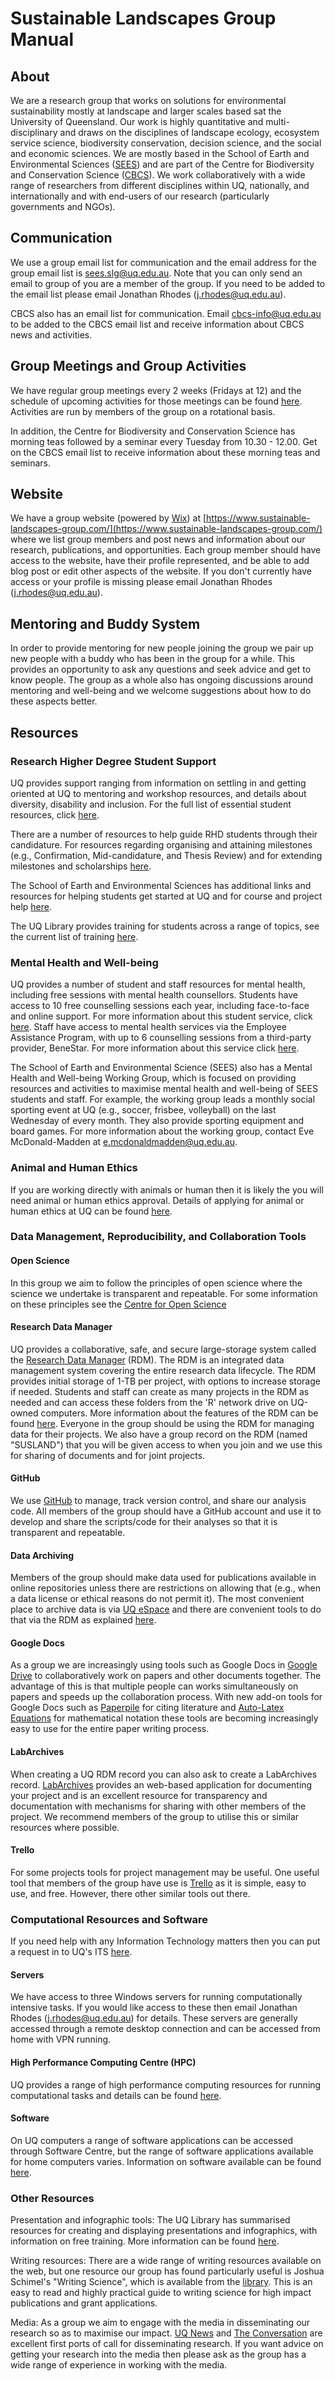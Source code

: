 # Sustainable Landscapes Group Manual

## About

We are a research group that works on solutions for environmental sustainability mostly at landscape and larger scales based sat the University of Queensland. Our work is highly quantitative and multi-disciplinary and draws on the disciplines of landscape ecology, ecosystem service science, biodiversity conservation, decision science, and the social and economic sciences. We are mostly based in the School of Earth and Environmental Sciences ([SEES](https://sees.uq.edu.au/)) and are part of the Centre for Biodiversity and Conservation Science ([CBCS](https://cbcs.centre.uq.edu.au/)). We work collaboratively with a wide range of researchers from different disciplines within UQ, nationally, and internationally and with end-users of our research (particularly governments and NGOs).

## Communication

We use a group email list for communication and the email address for the group email list is [sees.slg@uq.edu.au](mailto:sees.slg@uq.edu.au). Note that you can only send an email to group of you are a member of the group. If you need to be added to the email list please email Jonathan Rhodes ([j.rhodes@uq.edu.au](mailto:j.rhodes@uq.edu.au)).  

CBCS also has an email list for communication. Email [cbcs-info@uq.edu.au](mailto:cbcs-info@uq.edu.au) to be added to the CBCS email list and receive information about CBCS news and activities.       

## Group Meetings and Group Activities

We have regular group meetings every 2 weeks (Fridays at 12) and the schedule of upcoming activities for those meetings can be found [here](https://docs.google.com/spreadsheets/d/14nomzkgr7S8u8k94ebr20h2anIoC2bz--fLcS3YHX6Y/edit#gid=1692762897). Activities are run by members of the group on a rotational basis.

In addition, the Centre for Biodiversity and Conservation Science has morning teas followed by a seminar every Tuesday from 10.30 - 12.00. Get on the CBCS email list to receive information about these morning teas and seminars.

## Website

We have a group website (powered by [Wix](https://www.wix.com)) at [https://www.sustainable-landscapes-group.com/](https://www.sustainable-landscapes-group.com/) where we list group members and post news and information about our research, publications, and opportunities. Each group member should have access to the website, have their profile represented, and be able to add blog post or edit other aspects of the website. If you don't currently have access or your profile is missing please email Jonathan Rhodes ([j.rhodes@uq.edu.au](mailto:j.rhodes@uq.edu.au)).

## Mentoring and Buddy System

In order to provide mentoring for new people joining the group we pair up new people with a buddy who has been in the group for a while. This provides an opportunity to ask any questions and seek advice and get to know people. The group as a whole also has ongoing discussions around mentoring and well-being and we welcome suggestions about how to do these aspects better.  

## Resources

### Research Higher Degree Student Support

UQ provides support ranging from information on settling in and getting oriented at UQ to mentoring and workshop resources, and details about diversity, disability and inclusion. For the full list of essential student resources, click [here](https://my.uq.edu.au/information-and-services/student-support/).

There are a number of resources to help guide RHD students through their candidature. For resources regarding organising and attaining milestones (e.g., Confirmation, Mid-candidature, and Thesis Review) and for extending milestones and scholarships [here](https://my.uq.edu.au/information-and-services/higher-degree-research/manage-my-candidature/milestones-and-extensions).  

The School of Earth and Environmental Sciences has additional links and resources for helping students get started at UQ and for course and project help [here](https://sees.uq.edu.au/student-support).

The UQ Library provides training for students across a range of topics, see the current list of training [here](https://web.library.uq.edu.au/library-services/training).

### Mental Health and Well-being

UQ provides a number of student and staff resources for mental health, including free sessions with mental health counsellors. Students have access to 10 free counselling sessions each year, including face-to-face and online support. For more information about this student service, click [here](https://my.uq.edu.au/information-and-services/student-support/health-and-wellbeing/mental-health-and-emotional-support/counselling). Staff have access to mental health services via the Employee Assistance Program, with up to 6 counselling sessions from a third-party provider, BeneStar. For more information about this service click [here](https://staff.uq.edu.au/information-and-services/health-safety-wellbeing/mental-health/eap).

The School of Earth and Environmental Science (SEES) also has a Mental Health and Well-being Working Group, which is focused on providing resources and activities to maximise mental health and well-being of SEES students and staff. For example, the working group leads a monthly social sporting event at UQ (e.g., soccer, frisbee, volleyball) on the last Wednesday of every month. They also provide sporting equipment and board games. For more information about the working group, contact Eve McDonald-Madden at [e.mcdonaldmadden@uq.edu.au](mailto:e.mcdonaldmadden@uq.edu.au).

### Animal and Human Ethics

If you are working directly with animals or human then it is likely the you will need animal or human ethics approval. Details of applying for animal or human ethics at UQ can be found [here](https://research.uq.edu.au/research-support/ethics-integrity-and-compliance/).

### Data Management, Reproducibility, and Collaboration Tools

#### Open Science

In this group we aim to follow the principles of open science where the science we undertake is transparent and repeatable. For some information on these principles see the [Centre for Open Science](https://www.cos.io/)

#### Research Data Manager

UQ provides a collaborative, safe, and secure large-storage system called the [Research Data Manager](https://research.uq.edu.au/rmbt/uqrdm) (RDM). The RDM is an integrated data management system covering the entire research data lifecycle. The RDM provides initial storage of 1-TB per project, with options to increase storage if needed. Students and staff can create as many projects in the RDM as needed and can access these folders from the 'R' network drive on UQ-owned computers. More information about the features of the RDM can be found [here](https://guides.library.uq.edu.au/for-researchers/uq-research-data-manager/about). Everyone in the group should be using the RDM for managing data for their projects. We also have a group record on the RDM (named "SUSLAND") that you will be given access to when you join and we use this for sharing of documents and for joint projects.   

#### GitHub

We use [GitHub](https://github.com/) to manage, track version control, and share our analysis code. All members of the group should have a GitHub account and use it to develop and share the scripts/code for their analyses so that it is transparent and repeatable.

#### Data Archiving

Members of the group should make data used for publications available in online repositories unless there are restrictions on allowing that (e.g., when a data license or ethical reasons do not permit it). The most convenient place to archive data is via [UQ eSpace](https://espace.library.uq.edu.au/) and there are convenient tools to do that via the RDM as explained [here](https://guides.library.uq.edu.au/publish-a-dataset-with-uqrdm-and-uq-espace).   

#### Google Docs

As a group we are increasingly using tools such as Google Docs in [Google Drive](https://drive.google.com/) to collaboratively work on papers and other documents together. The advantage of this is that multiple people can works simultaneously on papers and speeds up the collaboration process. With new add-on tools for Google Docs such as [Paperpile](https://paperpile.com/) for citing literature and [Auto-Latex Equations](https://sites.google.com/site/autolatexequations/home) for mathematical notation these tools are becoming increasingly easy to use for the entire paper writing process.    

#### LabArchives

When creating a UQ RDM record you can also ask to create a LabArchives record. [LabArchives](https://www.labarchives.com/) provides an web-based application for documenting your project and is an excellent resource for transparency and documentation with mechanisms for sharing with other members of the project. We recommend members of the group to utilise this or similar resources where possible.        

#### Trello

For some projects tools for project management may be useful. One useful tool that members of the group have use is [Trello](https://trello.com/en) as it is simple, easy to use, and free. However, there other similar tools out there.  

### Computational Resources and Software

If you need help with any Information Technology matters then you can put a request in to UQ's ITS [here](https://staff.uq.edu.au/information-and-services/information-technology/it-support).

#### Servers

We have access to three Windows servers for running computationally intensive tasks. If you would like access to these then email Jonathan Rhodes ([j.rhodes@uq.edu.au](mailto:j.rhodes@uq.edu.au)) for details. These servers are generally accessed through a remote desktop connection and can be accessed from home with VPN running.  

#### High Performance Computing Centre (HPC)

UQ provides a range of high performance computing resources for running computational tasks and details can be found [here](https://rcc.uq.edu.au/high-performance-computing).

#### Software

On UQ computers a range of software applications can be accessed through Software Centre, but the range of software applications available for home computers varies. Information on software available can be found [here](https://my.uq.edu.au/information-and-services/information-technology/software/software-catalogue).  

### Other Resources

Presentation and infographic tools: The UQ Library has summarised resources for creating and displaying presentations and infographics, with information on free training. More information can be found [here](https://web.library.uq.edu.au/research-tools-techniques/digital-essentials/choosing-the-right-tool/presenting-and-infographic-tools).

Writing resources: There are a wide range of writing resources available on the web, but one resource our group has found particularly useful is Joshua Schimel's "Writing Science", which is available from the [library](https://search.library.uq.edu.au/primo-explore/fulldisplay?docid=61UQ_ALMA2184347480003131&context=L&vid=61UQ&lang=en_US&search_scope=61UQ_All&adaptor=Local%20Search%20Engine&tab=61uq_all&query=any,contains,writing%20science%20schimel&offset=0). This is an easy to read and highly practical guide to writing science for high impact publications and grant applications.   

Media: As a group we aim to engage with the media in disseminating our research so as to maximise our impact. [UQ News](https://www.uq.edu.au/news/) and [The Conversation](https://theconversation.com/au) are excellent first ports of call for disseminating research. If you want advice on getting your research into the media then please ask as the group has a wide range of experience in working with the media.   
